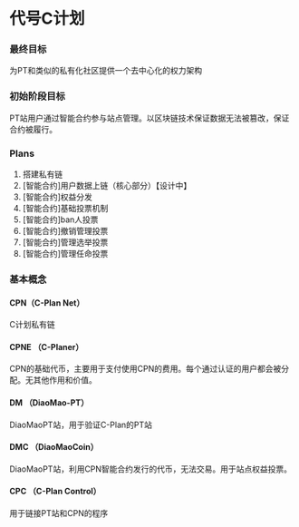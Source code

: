 # 代号C计划
### 最终目标
为PT和类似的私有化社区提供一个去中心化的权力架构
### 初始阶段目标
PT站用户通过智能合约参与站点管理。以区块链技术保证数据无法被篡改，保证合约被履行。

### Plans
1. 搭建私有链
2. [智能合约]用户数据上链（核心部分）【设计中】
3. [智能合约]权益分发
4. [智能合约]基础投票机制
5. [智能合约]ban人投票
6. [智能合约]撤销管理投票
7. [智能合约]管理选举投票
8. [智能合约]管理任命投票

### 基本概念
#### CPN（C-Plan Net）
C计划私有链
#### CPNE （C-Planer）
CPN的基础代币，主要用于支付使用CPN的费用。每个通过认证的用户都会被分配。无其他作用和价值。
#### DM （DiaoMao-PT）
DiaoMaoPT站，用于验证C-Plan的PT站
#### DMC （DiaoMaoCoin）
DiaoMaoPT站，利用CPN智能合约发行的代币，无法交易。用于站点权益投票。
#### CPC （C-Plan Control）
用于链接PT站和CPN的程序

